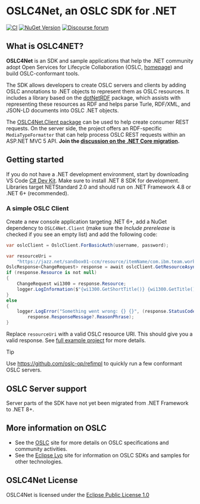 # OSLC4Net, an OSLC SDK for .NET

[![CI](https://github.com/OSLC/oslc4net/workflows/CI/badge.svg)](https://github.com/OSLC/oslc4net/actions?query=workflow%3ACI)
[![NuGet Version](https://img.shields.io/nuget/v/OSLC4Net.Core)](https://www.nuget.org/packages/OSLC4Net.Core#versions-body-tab)
[![Discourse forum](https://img.shields.io/discourse/users?color=28bd84&server=https%3A%2F%2Fforum.open-services.net%2F)](https://forum.open-services.net/c/sdks/oslc4net/10)

## What is OSLC4NET?

**OSLC4Net** is an SDK and sample applications that help the .NET community
adopt Open Services for Lifecycle Collaboration (OSLC,
[homepage](http://open-services.net)) and build OSLC-conformant tools.

The SDK allows developers to create OSLC servers and clients by adding OSLC
annotations to .NET objects to represent them as OSLC resources. It includes a
library based on the [dotNetRDF](https://dotnetrdf.org/) package, which assists
with representing these resources as RDF and helps parse Turle, RDF/XML, and
JSON-LD documents into OSLC .NET objects.

The [OSLC4Net.Client package](https://www.nuget.org/packages/OSLC4Net.Client/)
can be used to help create consumer REST requests. On the server side, the
project offers an RDF-specific `MediaTypeFormatter` that can help process OSLC
REST requests within an ASP.NET MVC 5 API. **Join the [discussion on the .NET
Core migration](https://github.com/OSLC/oslc4net/issues/25).**

## Getting started

If you do not have a .NET development environment, start by downloading VS Code
[C# Dev
Kit](https://marketplace.visualstudio.com/items?itemName=ms-dotnettools.csdevkit).
Make sure to install .NET 8 SDK for development. Libraries target NETStandard
2.0 and should run on .NET Framework 4.8 or .NET 6+ (recommended).

### A simple OSLC Client

Create a new console application targeting .NET 6+, add a NuGet dependency to
`OSLC4Net.Client` (make sure the *Include prerelease* is checked if you see an
empty list) and add the following code:

```csharp
var oslcClient = OslcClient.ForBasicAuth(username, password);

var resourceUri =
    "https://jazz.net/sandbox01-ccm/resource/itemName/com.ibm.team.workitem.WorkItem/1300";
OslcResponse<ChangeRequest> response = await oslcClient.GetResourceAsync<ChangeRequest>(resourceUri);
if (response.Resource is not null)
{
    ChangeRequest wi1300 = response.Resource;
    logger.LogInformation($"{wi1300.GetShortTitle()} {wi1300.GetTitle()}");
}
else
{
    logger.LogError("Something went wrong: {} {}", (response.StatusCode as int?) ?? -1,
        response.ResponseMessage?.ReasonPhrase);
}

```

Replace `resourceUri` with a valid OSLC resource URI. This should give you a
valid response. See [full example
project](./OSLC4Net_SDK/Examples/Oslc4NetExamples.Client/) for more details.

> [!TIP]
>
> Use https://github.com/oslc-op/refimpl to quickly run a few conformant OSLC
> servers.

## OSLC Server support

Server parts of the SDK have not yet been migrated from .NET Framework to .NET
8+.

## More information on OSLC

*   See the [OSLC](http://open-services.net/) site for more details on OSLC
    specifications and community activities.
*   See the [Eclipse Lyo](http://eclipse.org/lyo) site for information on OSLC
    SDKs and samples for other technologies.

## OSLC4Net License

OSLC4Net is licensed under the [Eclipse Public License 1.0](LICENSE)

